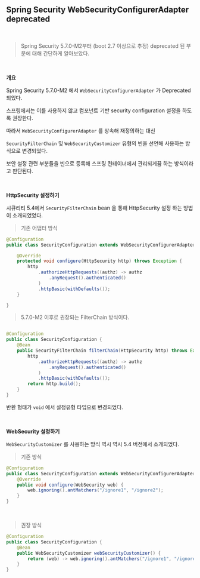 


## Spring Security WebSecurityConfigurerAdapter deprecated

<br>

> Spring Security 5.7.0-M2부터 (boot 2.7 이상으로 추정) deprecated 된 부분에 대해 간단하게 알아보았다.

<br>


**개요**

Spring Security 5.7.0-M2 에서 `WebSecurityConfigurerAdapter` 가 Deprecated 되었다.

스프링에서는 이를 사용하지 않고 컴포넌트 기반 security configuration 설정을 하도록 권장한다.

따라서 `WebSecurityConfigurerAdapter` 를 상속해 재정의하는 대신 

`SecurityFilterChain` 및 `WebSecurityCustomizer` 유형의 빈을 선언해 사용하는 방식으로 변경되었다.

보안 설정 관련 부분들을 빈으로 등록해 스프링 컨테이너에서 관리되게끔 하는 방식이라고 판단된다.

<br>

**HttpSecurity 설정하기**

시큐리티 5.4에서 `SecurityFilterChain` bean 을 통해 HttpSecurity 설정 하는 방법이 소개되었었다.

> 기존 어댑터 방식

```java
@Configuration
public class SecurityConfiguration extends WebSecurityConfigurerAdapter {

    @Override
    protected void configure(HttpSecurity http) throws Exception {
        http
            .authorizeHttpRequests((authz) -> authz
                .anyRequest().authenticated()
            )
            .httpBasic(withDefaults());
    }

}
```

> 5.7.0-M2 이후로 권장되는 FilterChain 방식이다.

```java

@Configuration
public class SecurityConfiguration {
    @Bean
    public SecurityFilterChain filterChain(HttpSecurity http) throws Exception {
        http
            .authorizeHttpRequests((authz) -> authz
                .anyRequest().authenticated()
            )
            .httpBasic(withDefaults());
        return http.build();
    }
}
```

반환 형태가 `void` 에서 설정유형 타입으로 변경되었다.


<br>

**WebSecurity 설정하기**

`WebSecurityCustomizer` 를 사용하는 방식 역시 역시 5.4 버전에서 소개되었다.


> 기존 방식

```java
@Configuration
public class SecurityConfiguration extends WebSecurityConfigurerAdapter {
    @Override
    public void configure(WebSecurity web) {
        web.ignoring().antMatchers("/ignore1", "/ignore2");
    }
}
```


<br>

> 권장 방식

```java
@Configuration
public class SecurityConfiguration {
    @Bean
    public WebSecurityCustomizer webSecurityCustomizer() {
        return (web) -> web.ignoring().antMatchers("/ignore1", "/ignore2");
    }
}
```
 


